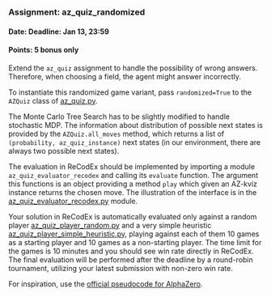 ### Assignment: az_quiz_randomized
#### Date: Deadline: Jan 13, 23:59
#### Points: **5** bonus only

Extend the `az_quiz` assignment to handle the possibility of wrong
answers. Therefore, when choosing a field, the agent might answer
incorrectly.

To instantiate this randomized game variant, pass `randomized=True`
to the `AZQuiz` class of [az_quiz.py](https://github.com/ufal/npfl122/tree/master/labs/10/az_quiz.py).

The Monte Carlo Tree Search has to be slightly modified to handle stochastic
MDP. The information about distribution of possible next states is provided
by the `AZQuiz.all_moves` method, which returns a list of `(probability,
az_quiz_instance)` next states (in our environment, there are always two
possible next states).

The evaluation in ReCodEx should be implemented by importing a module
`az_quiz_evaluator_recodex` and calling its `evaluate` function. The argument
this functions is an object providing a method `play` which given an AZ-kvíz
instance returns the chosen move. The illustration of the interface is in the
[az_quiz_evaluator_recodex.py](https://github.com/ufal/npfl122/tree/master/labs/10/az_quiz_evaluator_recodex.py)
module.

Your solution in ReCodEx is automatically evaluated only against a random player
[az_quiz_player_random.py](https://github.com/ufal/npfl122/tree/master/labs/10/az_quiz_player_random.py)
and a very simple heuristic
[az_quiz_player_simple_heuristic.py](https://github.com/ufal/npfl122/tree/master/labs/10/az_quiz_player_simple_heuristic.py),
playing against each of them 10 games as a starting player and 10 games
as a non-starting player. The time limit for the games is 10 minutes and you
should see win rate directly in ReCodEx. The final evaluation will be
performed after the deadline by a round-robin tournament, utilizing your latest
submission with non-zero win rate.

For inspiration, use the [official pseudocode for AlphaZero](http://science.sciencemag.org/highwire/filestream/719481/field_highwire_adjunct_files/1/aar6404_DataS1.zip).
